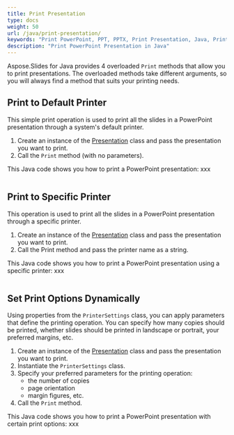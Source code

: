 ```yaml
---
title: Print Presentation
type: docs
weight: 50
url: /java/print-presentation/
keywords: "Print PowerPoint, PPT, PPTX, Print Presentation, Java, Printer, Print Options"
description: "Print PowerPoint Presentation in Java"
---
```

Aspose.Slides for Java provides 4 overloaded `Print` methods that allow you to print presentations. The overloaded methods take different arguments, so you will always find a method that suits your printing needs.

## **Print to Default Printer**

This simple print operation is used to print all the slides in a PowerPoint presentation through a system's default printer.

1. Create an instance of the [Presentation](https://reference.aspose.com/slides/java/com.aspose.slides/Presentation) class and pass the presentation you want to print.
2. Call the `Print` method (with no parameters). 

This Java code shows you how to print a PowerPoint presentation: xxx

```java

```

## **Print to Specific Printer**

This operation is used to print all the slides in a PowerPoint presentation through a specific printer.

1. Create an instance of the [Presentation](https://reference.aspose.com/slides/java/com.aspose.slides/Presentation) class and pass the presentation you want to print.
2. Call the Print method and pass the printer name as a string.

This Java code shows you how to print a PowerPoint presentation using a specific printer: xxx

```java

```

## **Set Print Options Dynamically**

Using properties from the `PrinterSettings` class, you can apply parameters that define the printing operation. You can specify how many copies should be printed, whether slides should be printed in landscape or portrait, your preferred margins, etc.

1. Create an instance of the [Presentation](https://reference.aspose.com/slides/java/com.aspose.slides/Presentation) class and pass the presentation you want to print.
2. Instantiate the `PrinterSettings` class.
3. Specify your preferred parameters for the printing operation:
   * the number of copies
   * page orientation
   * margin figures, etc.
4. Call the `Print` method.

This Java code shows you how to print a PowerPoint presentation with certain print options: xxx

```java

```
